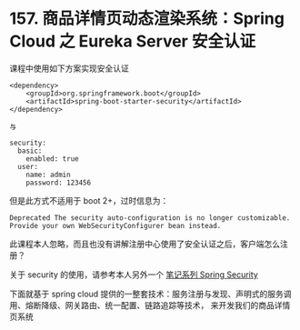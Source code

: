 # 157. 商品详情页动态渲染系统：Spring Cloud 之 Eureka Server 安全认证

课程中使用如下方案实现安全认证

```
<dependency>  
    <groupId>org.springframework.boot</groupId>  
    <artifactId>spring-boot-starter-security</artifactId>  
</dependency>  

与

security:  
  basic:  
    enabled: true  
  user:  
    name: admin  
    password: 123456
```

但是此方式不适用于 boot 2+，过时信息为：

```
Deprecated The security auto-configuration is no longer customizable. Provide your own WebSecurityConfigurer bean instead.
```

此课程本人忽略，而且也没有讲解注册中心使用了安全认证之后，客户端怎么注册？

关于 security 的使用，请参考本人另外一个 [笔记系列 Spring Security](https://github.com/zq99299/essay-note/blob/master/chapter/imooc/spring_security/index.md)

下面就基于 spring cloud 提供的一整套技术：服务注册与发现、声明式的服务调用、熔断降级、网关路由、统一配置、链路追踪等技术，
来开发我们的商品详情页系统


<iframe  height="500px" width="100%" frameborder=0 allowfullscreen="true" :src="$withBase('/ads.html')"></iframe>
